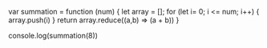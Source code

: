 var summation = function (num) {
let array = [];
for (let i= 0; i <= num; i++) {
array.push(i)
}
return array.reduce((a,b) => (a + b))
}

console.log(summation(8))
